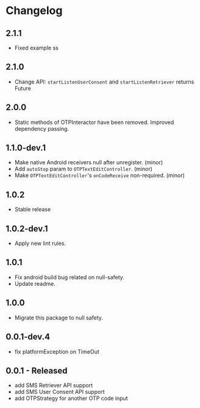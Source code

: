 # Changelog

## 2.1.1

* Fixed example ss

## 2.1.0

* Change API: `startListenUserConsent` and `startListenRetriever` returns Future

## 2.0.0

* Static methods of OTPInteractor have been removed. Improved dependency passing.

## 1.1.0-dev.1

* Make native Android receivers null after unregister. (minor)
* Add `autoStop` param to `OTPTextEditController`. (minor)
* Make `OTPTextEditController`'s `onCodeReceive` non-required. (minor)

## 1.0.2

* Stable release

## 1.0.2-dev.1

* Apply new lint rules.

## 1.0.1

* Fix android build bug related on null-safety.
* Update readme.

## 1.0.0

* Migrate this package to null safety.

## 0.0.1-dev.4

* fix platformException on TimeOut

## 0.0.1 - Released

* add SMS Retriever API support
* add SMS User Consent API support
* add OTPStrategy for another OTP code input
